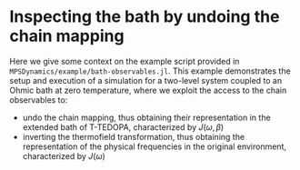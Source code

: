 # Inspecting the bath by undoing the chain mapping

Here we give some context on the example script provided in `MPSDynamics/example/bath-observables.jl`. This example demonstrates the setup and execution of a simulation for a two-level system coupled to an Ohmic bath at zero temperature, where we exploit the access to the chain observables to:
- undo the chain mapping, thus obtaining their representation in the extended bath of T-TEDOPA, characterized by $J(\omega, \beta)$
- inverting the thermofield transformation, thus obtaining the representation of the physical frequencies in the original environment, characterized by $J(\omega)$
